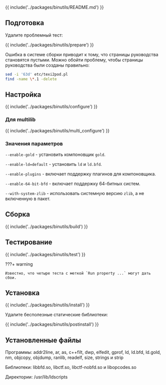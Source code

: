 {{ include('../packages/binutils/README.md') }}

## Подготовка

Удалите проблемный тест:

{{ include('../packages/binutils/prepare') }}

<!-- temp solution TODO: Remove in next versions -->
Ошибка в системе сборки приводит к тому, что страницы руководства становятся пустыми. Можно обойти проблему, чтобы страницы руководства были созданы правильно:

```bash
sed -i '63d' etc/texi2pod.pl
find -name \*.1 -delete
```

## Настройка

{{ include('../packages/binutils/configure') }}

### Для multilib

{{ include('../packages/binutils/multi_configure') }}

### Значения параметров

`--enable-gold` - установить компоновщик `gold`.

`--enable-ld=default` - установить `ld` и `ld.bfd`.

`--enable-plugins` - включает поддержку плагинов для компоновщика.

`--enable-64-bit-bfd` - включает поддержку 64-битных систем.

`--with-system-zlib` - использовать системную версию `zlib`, а не включенную в пакет.

## Сборка

{{ include('../packages/binutils/build') }}

## Тестирование

{{ include('../packages/binutils/test') }}
<package-script :package="'binutils'" :type="'test'"></package-script>

???+ warning
	
	Известно, что четыре теста с меткой `Run property ...` могут дать сбои.

## Установка

{{ include('../packages/binutils/install') }}

Удалите бесполезные статические библиотеки:

{{ include('../packages/binutils/postinstall') }}

## Установленные файлы

Программы: addr2line, ar, as, c++filt, dwp, elfedit, gprof, ld, ld.bfd, ld.gold, nm, objcopy, objdump, ranlib, readelf, size, strings и strip

Библиотеки: libbfd.so, libctf.so, libctf-nobfd.so и libopcodes.so

Директории: /usr/lib/ldscripts
